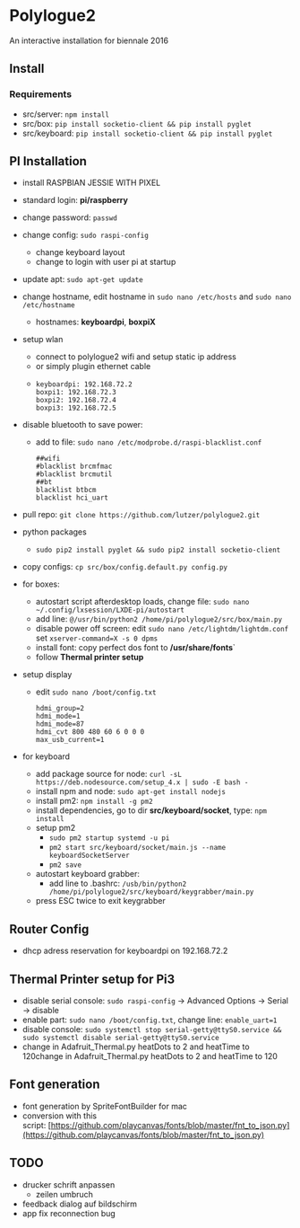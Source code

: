 # Polylogue2

An interactive installation for biennale 2016

## Install

### Requirements

* src/server: `npm install`
* src/box: `pip install socketio-client && pip install pyglet`
* src/keyboard: `pip install socketio-client && pip install pyglet` 




## PI Installation

* install RASPBIAN JESSIE WITH PIXEL

* standard login: **pi/raspberry**

* change password: `passwd`

* change config: `sudo raspi-config`
  * change keyboard layout
  * change to login with user pi at startup

* update apt: `sudo apt-get update`

* change hostname, edit hostname in  `sudo nano /etc/hosts` and `sudo nano /etc/hostname`
  * hostnames: **keyboardpi**, **boxpiX**

* setup wlan
  * connect to polylogue2 wifi and setup static ip address 
  * or simply plugin ethernet cable
  * ```
    keyboardpi: 192.168.72.2
    boxpi1: 192.168.72.3
    boxpi2: 192.168.72.4
    boxpi3: 192.168.72.5
    ```

* disable bluetooth to save power:

  * add to file: `sudo nano /etc/modprobe.d/raspi-blacklist.conf`

    ```
    ##wifi
    #blacklist brcmfmac
    #blacklist brcmutil
    ##bt
    blacklist btbcm
    blacklist hci_uart
    ```

* pull repo: `git clone https://github.com/lutzer/polylogue2.git`

* python packages
  * `sudo pip2 install pyglet && sudo pip2 install socketio-client `

* copy configs: `cp src/box/config.default.py config.py`

* for boxes:
  * autostart script afterdesktop loads, change file: `sudo nano ~/.config/lxsession/LXDE-pi/autostart `
  * add line: `@/usr/bin/python2 /home/pi/polylogue2/src/box/main.py`
  * disable power off screen: edit `sudo nano /etc/lightdm/lightdm.conf` set `xserver-command=X -s 0 dpms`
  * install font: copy perfect dos font to **/usr/share/fonts**`
  * follow **Thermal printer setup**

* setup display

  * edit `sudo nano /boot/config.txt`

    ```
    hdmi_group=2
    hdmi_mode=1
    hdmi_mode=87
    hdmi_cvt 800 480 60 6 0 0 0
    max_usb_current=1
    ```

* for keyboard

  * add package source for node: `curl -sL https://deb.nodesource.com/setup_4.x | sudo -E bash -`
  * install npm and node:  `sudo apt-get install nodejs`
  * install pm2: `npm install -g pm2`
  * install dependencies, go to dir **src/keyboard/socket**, type: `npm install`
  * setup pm2
    * `sudo pm2 startup systemd -u pi`
    * `pm2 start src/keyboard/socket/main.js --name keyboardSocketServer`
    * `pm2 save`
  * autostart keyboard grabber:
    * add line to .bashrc: `/usb/bin/python2 /home/pi/polylogue2/src/keyboard/keygrabber/main.py`
  * press ESC twice to exit keygrabber


## Router Config

* dhcp adress reservation for keyboardpi on 192.168.72.2




## Thermal Printer setup for Pi3

* disable serial console: `sudo raspi-config` -> Advanced Options -> Serial -> disable
* enable part: `sudo nano /boot/config.txt`, change line: `enable_uart=1`
* disable console:  `sudo systemctl stop serial-getty@ttyS0.service && sudo systemctl disable serial-getty@ttyS0.service `
* change in Adafruit_Thermal.py heatDots to 2 and heatTime to 120change in Adafruit_Thermal.py heatDots to 2 and heatTime to 120

## Font generation

- font generation by SpriteFontBuilder for mac
- conversion with this script: [https://github.com/playcanvas/fonts/blob/master/fnt_to_json.py](https://github.com/playcanvas/fonts/blob/master/fnt_to_json.py)


## TODO



* drucker schrift anpassen
  * zeilen umbruch
* feedback dialog auf bildschirm
* app fix reconnection bug


